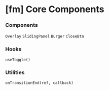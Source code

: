 # [fm] Core Components

### Components

`Overlay`
`SlidingPanel`
`Burger`
`CloseBtn`

### Hooks

`useToggle()`

### Utilities

`onTransitionEnd(ref, callback)`
